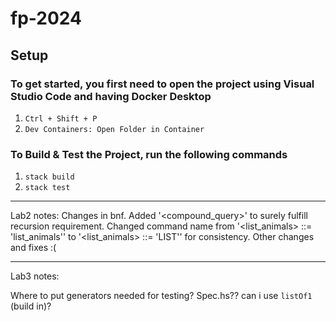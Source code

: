 # fp-2024

## Setup

### To get started, you first need to open the project using Visual Studio Code and having Docker Desktop
1. `Ctrl + Shift + P`
2. `Dev Containers: Open Folder in Container`

### To Build & Test the Project, run the following commands
1. `stack build`
2. `stack test`

--------------------------

Lab2 notes: Changes in bnf. Added '<compound_query>' to surely fulfill recursion requirement. 
Changed command name from '<list_animals> ::= 'list_animals'' to '<list_animals> ::= 'LIST'' for consistency.
Other changes and fixes :(

--------------------------

Lab3 notes:

Where to put generators needed for testing? Spec.hs??
can i use `listOf1` (build in)?
